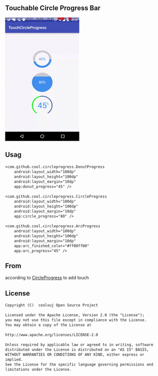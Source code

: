 Touchable Circle Progress Bar
----------

![](screenshot/circleprogress.gif)

Usag
------

```
<com.github.cool.circleprogress.DonutProgress
    android:layout_width="100dp"
    android:layout_height="100dp"
    android:layout_margin="10dp"
    app:donut_progress="45" />

<com.github.cool.circleprogress.CircleProgress
    android:layout_width="100dp"
    android:layout_height="100dp"
    android:layout_margin="10dp"
    app:circle_progress="80" />

<com.github.cool.circleprogress.ArcProgress
    android:layout_width="100dp"
    android:layout_height="100dp"
    android:layout_margin="10dp"
    app:arc_finished_color="#ff00ff00"
    app:arc_progress="45" />
```

From
-------
according to [CircleProgress](https://github.com/lzyzsd/CircleProgress) to add touch

License
-------
```
Copyright (C)  coolxuj Open Source Project

Licensed under the Apache License, Version 2.0 (the "License");
you may not use this file except in compliance with the License.
You may obtain a copy of the License at

http://www.apache.org/licenses/LICENSE-2.0

Unless required by applicable law or agreed to in writing, software
distributed under the License is distributed on an "AS IS" BASIS,
WITHOUT WARRANTIES OR CONDITIONS OF ANY KIND, either express or implied.
See the License for the specific language governing permissions and
limitations under the License.
```